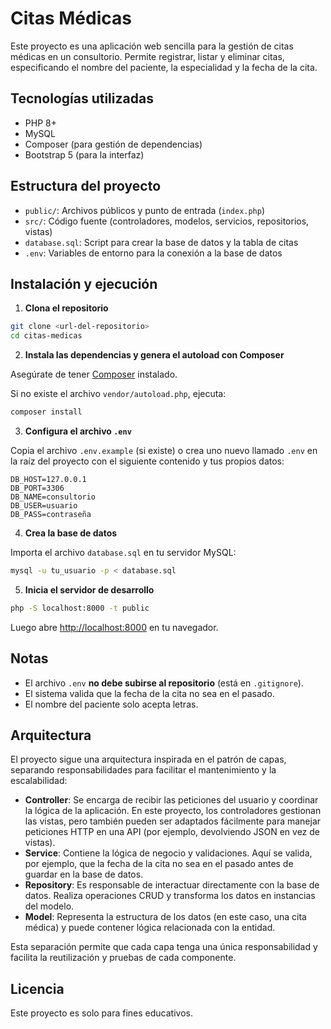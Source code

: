 # Citas Médicas

Este proyecto es una aplicación web sencilla para la gestión de citas médicas en un consultorio. Permite registrar, listar y eliminar citas, especificando el nombre del paciente, la especialidad y la fecha de la cita.

## Tecnologías utilizadas
- PHP 8+
- MySQL
- Composer (para gestión de dependencias)
- Bootstrap 5 (para la interfaz)

## Estructura del proyecto
- `public/`: Archivos públicos y punto de entrada (`index.php`)
- `src/`: Código fuente (controladores, modelos, servicios, repositorios, vistas)
- `database.sql`: Script para crear la base de datos y la tabla de citas
- `.env`: Variables de entorno para la conexión a la base de datos

## Instalación y ejecución

1. **Clona el repositorio**

```bash
git clone <url-del-repositorio>
cd citas-medicas
```


2. **Instala las dependencias y genera el autoload con Composer**

Asegúrate de tener [Composer](https://getcomposer.org/) instalado.

Si no existe el archivo `vendor/autoload.php`, ejecuta:

```bash
composer install
```

3. **Configura el archivo `.env`**

Copia el archivo `.env.example` (si existe) o crea uno nuevo llamado `.env` en la raíz del proyecto con el siguiente contenido y tus propios datos:

```
DB_HOST=127.0.0.1
DB_PORT=3306
DB_NAME=consultorio
DB_USER=usuario
DB_PASS=contraseña
```

4. **Crea la base de datos**

Importa el archivo `database.sql` en tu servidor MySQL:

```bash
mysql -u tu_usuario -p < database.sql
```

5. **Inicia el servidor de desarrollo**

```bash
php -S localhost:8000 -t public
```

Luego abre [http://localhost:8000](http://localhost:8000) en tu navegador.

## Notas
- El archivo `.env` **no debe subirse al repositorio** (está en `.gitignore`).
- El sistema valida que la fecha de la cita no sea en el pasado.
- El nombre del paciente solo acepta letras.

## Arquitectura

El proyecto sigue una arquitectura inspirada en el patrón de capas, separando responsabilidades para facilitar el mantenimiento y la escalabilidad:

- **Controller**: Se encarga de recibir las peticiones del usuario y coordinar la lógica de la aplicación. En este proyecto, los controladores gestionan las vistas, pero también pueden ser adaptados fácilmente para manejar peticiones HTTP en una API (por ejemplo, devolviendo JSON en vez de vistas).
- **Service**: Contiene la lógica de negocio y validaciones. Aquí se valida, por ejemplo, que la fecha de la cita no sea en el pasado antes de guardar en la base de datos.
- **Repository**: Es responsable de interactuar directamente con la base de datos. Realiza operaciones CRUD y transforma los datos en instancias del modelo.
- **Model**: Representa la estructura de los datos (en este caso, una cita médica) y puede contener lógica relacionada con la entidad.

Esta separación permite que cada capa tenga una única responsabilidad y facilita la reutilización y pruebas de cada componente.

## Licencia
Este proyecto es solo para fines educativos.
